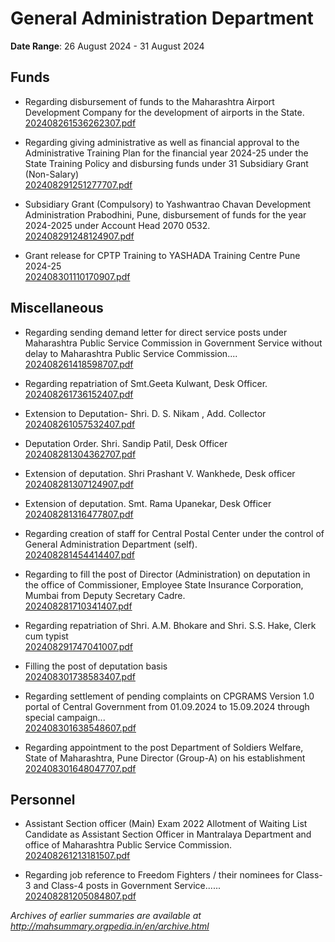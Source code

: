 # General Administration Department

**Date Range**: 26 August 2024 - 31 August 2024


## Funds
- Regarding disbursement of funds to the Maharashtra Airport Development Company for the development of airports in the State.\
  [202408261536262307.pdf](https://gr.maharashtra.gov.in/Site/Upload/Government%20Resolutions/English/202408261536262307.pdf)

- Regarding giving administrative as well as financial approval to the Administrative Training Plan for the financial year 2024-25 under the State Training Policy and disbursing funds under 31 Subsidiary Grant (Non-Salary)\
  [202408291251277707.pdf](https://gr.maharashtra.gov.in/Site/Upload/Government%20Resolutions/English/202408291251277707.pdf)

- Subsidiary Grant (Compulsory) to Yashwantrao Chavan Development Administration Prabodhini, Pune, disbursement of funds for the year 2024-2025 under Account Head 2070 0532.\
  [202408291248124907.pdf](https://gr.maharashtra.gov.in/Site/Upload/Government%20Resolutions/English/202408291248124907.pdf)

- Grant release for CPTP Training to YASHADA Training Centre Pune 2024-25\
  [202408301110170907.pdf](https://gr.maharashtra.gov.in/Site/Upload/Government%20Resolutions/English/202408301110170907....pdf)

## Miscellaneous
- Regarding sending demand letter for direct service posts under Maharashtra Public Service Commission in Government Service without delay to Maharashtra Public Service Commission....\
  [202408261418598707.pdf](https://gr.maharashtra.gov.in/Site/Upload/Government%20Resolutions/English/202408261418598707.pdf)

- Regarding repatriation of Smt.Geeta Kulwant, Desk Officer.\
  [202408261736152407.pdf](https://gr.maharashtra.gov.in/Site/Upload/Government%20Resolutions/English/202408261736152407.pdf)

- Extension to  Deputation- Shri.  D. S. Nikam , Add. Collector\
  [202408261057532407.pdf](https://gr.maharashtra.gov.in/Site/Upload/Government%20Resolutions/English/202408261057532407.pdf)

- Deputation Order. Shri. Sandip Patil, Desk Officer\
  [202408281304362707.pdf](https://gr.maharashtra.gov.in/Site/Upload/Government%20Resolutions/English/202408281304362707.pdf)

- Extension of deputation. Shri Prashant V. Wankhede, Desk officer\
  [202408281307124907.pdf](https://gr.maharashtra.gov.in/Site/Upload/Government%20Resolutions/English/202408281307124907.pdf)

- Extension of deputation. Smt. Rama Upanekar, Desk Officer\
  [202408281316477807.pdf](https://gr.maharashtra.gov.in/Site/Upload/Government%20Resolutions/English/202408281316477807.pdf)

- Regarding creation of staff for Central Postal Center under the control of General Administration Department (self).\
  [202408281454414407.pdf](https://gr.maharashtra.gov.in/Site/Upload/Government%20Resolutions/English/202408281454414407.pdf)

- Regarding  to fill the post of Director (Administration) on deputation in the office of Commissioner,  Employee State Insurance Corporation, Mumbai from Deputy Secretary Cadre.\
  [202408281710341407.pdf](https://gr.maharashtra.gov.in/Site/Upload/Government%20Resolutions/English/202408281710341407.pdf)

- Regarding repatriation of Shri. A.M. Bhokare and Shri. S.S. Hake, Clerk cum typist\
  [202408291747041007.pdf](https://gr.maharashtra.gov.in/Site/Upload/Government%20Resolutions/English/202408291747041007.pdf)

- Filling the post of deputation basis\
  [202408301738583407.pdf](https://gr.maharashtra.gov.in/Site/Upload/Government%20Resolutions/English/202408301738583407......pdf)

- Regarding settlement of pending complaints on CPGRAMS Version 1.0 portal of Central Government from 01.09.2024 to 15.09.2024 through special campaign...\
  [202408301638548607.pdf](https://gr.maharashtra.gov.in/Site/Upload/Government%20Resolutions/English/202408301638548607.pdf)

- Regarding appointment to the post Department of Soldiers Welfare, State of Maharashtra, Pune Director (Group-A) on his establishment\
  [202408301648047707.pdf](https://gr.maharashtra.gov.in/Site/Upload/Government%20Resolutions/English/202408301648047707.pdf)

## Personnel
- Assistant Section officer (Main) Exam 2022 Allotment of Waiting List Candidate as Assistant Section Officer in Mantralaya Department and office of Maharashtra Public Service Commission.\
  [202408261213181507.pdf](https://gr.maharashtra.gov.in/Site/Upload/Government%20Resolutions/English/202408261213181507...pdf)

- Regarding job reference to Freedom Fighters / their nominees for Class-3 and Class-4 posts in Government Service......\
  [202408281205084807.pdf](https://gr.maharashtra.gov.in/Site/Upload/Government%20Resolutions/English/202408281205084807.pdf)


*Archives of earlier summaries are available at http://mahsummary.orgpedia.in/en/archive.html*